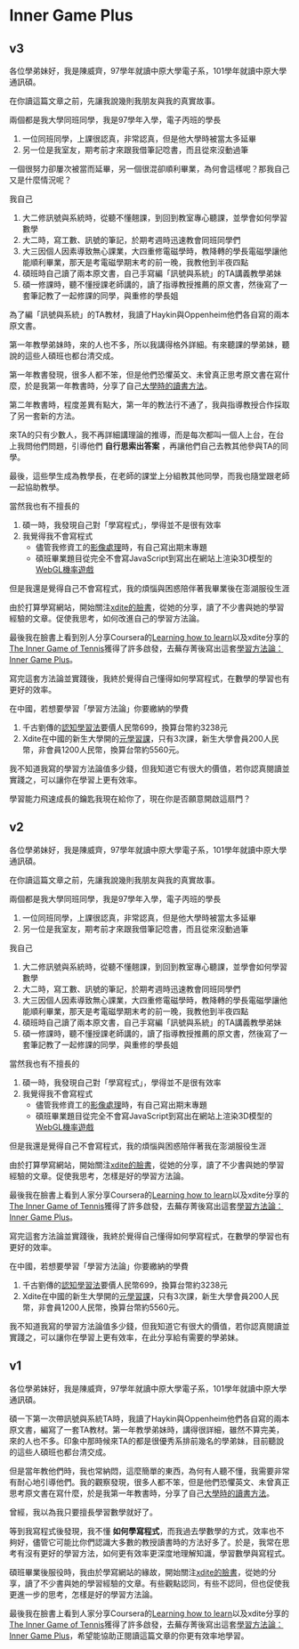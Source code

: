 # Inner Game Plus

## v3

各位學弟妹好，我是陳威齊，97學年就讀中原大學電子系，101學年就讀中原大學通訊碩。

在你讀這篇文章之前，先讓我說幾則我朋友與我的真實故事。

兩個都是我大學同班同學，我是97學年入學，電子丙班的學長
1. 一位同班同學，上課很認真，非常認真，但是他大學時被當太多延畢
2. 另一位是我室友，期考前才來跟我借筆記唸書，而且從來沒動過筆

一個很努力卻屢次被當而延畢，另一個很混卻順利畢業，為何會這樣呢？那我自己又是什麼情況呢？

我自己
1. 大二修訊號與系統時，從聽不懂翹課，到回到教室專心聽課，並學會如何學習數學
2. 大二時，寫工數、訊號的筆記，於期考週時迅速教會同班同學們
2. 大三因個人因素導致無心課業，大四重修電磁學時，教降轉的學長電磁學讓他能順利畢業，那天是考電磁學期末考的前一晚，我教他到半夜四點
3. 碩班時自己讀了兩本原文書，自己手寫編「訊號與系統」的TA講義教學弟妹
4. 碩一修課時，聽不懂授課老師講的，讀了指導教授推薦的原文書，然後寫了一套筆記教了一起修課的同學，與重修的學長姐

為了編「訊號與系統」的TA教材，我讀了Haykin與Oppenheim他們各自寫的兩本原文書。

第一年教學弟妹時，來的人也不多，所以我講得格外詳細。有來聽課的學弟妹，聽說的這些人碩班也都台清交成。

第一年教書發現，很多人都不笨，但是他們恐懼英文、未曾真正思考原文書在寫什麼，於是我第一年教書時，分享了自己[大學時的讀書方法](http://nickwarm.logdown.com/posts/966300)。

第二年教書時，程度差異有點大，第一年的教法行不通了，我與指導教授合作採取了另一套新的方法。

來TA的只有少數人，我不再詳細講理論的推導，而是每次都叫一個人上台，在台上我問他們問題，引導他們 **自行思索出答案** ，再讓他們自己去教其他參與TA的同學。

最後，這些學生成為教學長，在老師的課堂上分組教其他同學，而我也隨堂跟老師一起協助教學。


當然我也有不擅長的
1. 碩一時，我發現自己對「學寫程式」，學得並不是很有效率
2. 我覺得我不會寫程式
   - 儘管我修資工的[影像處理](http://comm.cycu.edu.tw/wSite/ct?xItem=22779&ctNode=9397&mp=16)時，有自己寫出期末專題
   - 碩班畢業題目從完全不會寫JavaScript到寫出在網站上渲染3D模型的[WebGL機率遊戲](https://www.youtube.com/watch?v=ZzQ6ef6GZKw)

但是我還是覺得自己不會寫程式，我的煩惱與困惑陪伴著我畢業後在澎湖服役生涯

由於打算學寫網站，開始關注[xdite的臉書](https://www.facebook.com/xdite?fref=ts)，從她的分享，讀了不少書與她的學習經驗的文章。促使我思考，如何改進自己的學習方法論。

最後我在臉書上看到別人分享Coursera的[Learning how to learn](https://www.coursera.org/learn/learning-how-to-learn)以及xdite分享的[The Inner Game of Tennis](https://www.amazon.com/Inner-Game-Tennis-Classic-Performance/dp/0679778314)獲得了許多啟發，去蕪存菁後寫出這套[學習方法論：Inner Game Plus](http://nickwarm.logdown.com/posts/966527)。

寫完這套方法論並實踐後，我終於覺得自己懂得如何學寫程式，在數學的學習也有更好的效率。

在中國，若想要學習「學習方法論」你要繳納的學費
1. 千古劉傳的[認知學習法](http://chuansong.me/n/520186151978)要價人民幣699，換算台幣約3238元
2. Xdite在中國的新生大學開的[元學習課](http://mp.weixin.qq.com/s?__biz=MzAwMDgyMTA3Mg%3D%3D&mid=2650057305&idx=1&sn=2c82314f52e86a5c65658c2acccdf57e&scene=0#wechat_redirect)，只有3次課，新生大學會員200人民幣，非會員1200人民幣，換算台幣約5560元。

我不知道我寫的學習方法論值多少錢，但我知道它有很大的價值，若你認真閱讀並實踐之，可以讓你在學習上更有效率。

學習能力飛速成長的鑰匙我現在給你了，現在你是否願意開啟這扇門？


## v2

各位學弟妹好，我是陳威齊，97學年就讀中原大學電子系，101學年就讀中原大學通訊碩。

在你讀這篇文章之前，先讓我說幾則我朋友與我的真實故事。

兩個都是我大學同班同學，我是97學年入學，電子丙班的學長
1. 一位同班同學，上課很認真，非常認真，但是他大學時被當太多延畢
2. 另一位是我室友，期考前才來跟我借筆記唸書，而且從來沒動過筆


我自己
1. 大二修訊號與系統時，從聽不懂翹課，到回到教室專心聽課，並學會如何學習數學
2. 大二時，寫工數、訊號的筆記，於期考週時迅速教會同班同學們
2. 大三因個人因素導致無心課業，大四重修電磁學時，教降轉的學長電磁學讓他能順利畢業，那天是考電磁學期末考的前一晚，我教他到半夜四點
3. 碩班時自己讀了兩本原文書，自己手寫編「訊號與系統」的TA講義教學弟妹
4. 碩一修課時，聽不懂授課老師講的，讀了指導教授推薦的原文書，然後寫了一套筆記教了一起修課的同學，與重修的學長姐

當然我也有不擅長的
1. 碩一時，我發現自己對「學寫程式」，學得並不是很有效率
2. 我覺得我不會寫程式
   - 儘管我修資工的[影像處理](http://comm.cycu.edu.tw/wSite/ct?xItem=22779&ctNode=9397&mp=16)時，有自己寫出期末專題
   - 碩班畢業題目從完全不會寫JavaScript到寫出在網站上渲染3D模型的[WebGL機率遊戲](https://www.youtube.com/watch?v=ZzQ6ef6GZKw)

但是我還是覺得自己不會寫程式，我的煩惱與困惑陪伴著我在澎湖服役生涯

由於打算學寫網站，開始關注[xdite的臉書](https://www.facebook.com/xdite?fref=ts)，從她的分享，讀了不少書與她的學習經驗的文章。促使我思考，怎樣是好的學習方法論。

最後我在臉書上看到人家分享Coursera的[Learning how to learn](https://www.coursera.org/learn/learning-how-to-learn)以及xdite分享的[The Inner Game of Tennis](https://www.amazon.com/Inner-Game-Tennis-Classic-Performance/dp/0679778314)獲得了許多啟發，去蕪存菁後寫出這套[學習方法論：Inner Game Plus](http://nickwarm.logdown.com/posts/966527)。

寫完這套方法論並實踐後，我終於覺得自己懂得如何學寫程式，在數學的學習也有更好的效率。

在中國，若想要學習「學習方法論」你要繳納的學費
1. 千古劉傳的[認知學習法](http://chuansong.me/n/520186151978)要價人民幣699，換算台幣約3238元
2. Xdite在中國的新生大學開的[元學習課](http://mp.weixin.qq.com/s?__biz=MzAwMDgyMTA3Mg%3D%3D&mid=2650057305&idx=1&sn=2c82314f52e86a5c65658c2acccdf57e&scene=0#wechat_redirect)，只有3次課，新生大學會員200人民幣，非會員1200人民幣，換算台幣約5560元。

我不知道我寫的學習方法論值多少錢，但我知道它有很大的價值，若你認真閱讀並實踐之，可以讓你在學習上更有效率，在此分享給有需要的學弟妹。


## v1

各位學弟妹好，我是陳威齊，97學年就讀中原大學電子系，101學年就讀中原大學通訊碩。

碩一下第一次帶訊號與系統TA時，我讀了Haykin與Oppenheim他們各自寫的兩本原文書，編寫了一套TA教材。第一年教學弟妹時，講得很詳細，雖然不算完美，來的人也不多。印象中那時候來TA的都是很優秀系排前幾名的學弟妹，目前聽說的這些人碩班也都台清交成。

但是當年教他們時，我也常納悶，這麼簡單的東西，為何有人聽不懂，我需要非常有耐心地引導他們。我的觀察發現，很多人都不笨，但是他們恐懼英文、未曾真正思考原文書在寫什麼，於是我第一年教書時，分享了自己[大學時的讀書方法](http://nickwarm.logdown.com/posts/966300)。

曾經，我以為我只要擅長學習數學就好了。

等到我寫程式後發現，我不懂 **如何學寫程式**，而我過去學數學的方式，效率也不夠好，儘管它可能比你們認識大多數的教授讀書時的方法好多了。於是，我常在思考有沒有更好的學習方法，如何更有效率更深度地理解知識，學習數學與寫程式。

碩班畢業後服役時，我由於學寫網站的緣故，開始關注[xdite的臉書](https://www.facebook.com/xdite?fref=ts)，從她的分享，讀了不少書與她的學習經驗的文章。有些觀點認同，有些不認同，但也促使我更進一步的思考，怎樣是好的學習方法論。

最後我在臉書上看到人家分享Coursera的[Learning how to learn](https://www.coursera.org/learn/learning-how-to-learn)以及xdite分享的[The Inner Game of Tennis](https://www.amazon.com/Inner-Game-Tennis-Classic-Performance/dp/0679778314)獲得了許多啟發，去蕪存菁後寫出這套[學習方法論：Inner Game Plus](http://nickwarm.logdown.com/posts/966527)，希望能協助正閱讀這篇文章的你更有效率地學習。
